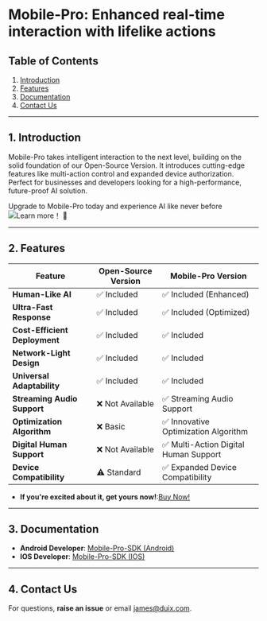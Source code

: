 

# Mobile-Pro: Enhanced real-time interaction with lifelike actions

## Table of Contents
1. [Introduction](#1-introduction)  
2. [Features](#2-features)  
3. [Documentation](#3-documentation)  
4. [Contact Us](#5-contact-us)  

---

## 1. Introduction  
Mobile-Pro takes intelligent interaction to the next level, building on the solid foundation of our Open-Source Version. It introduces cutting-edge features like multi-action control and expanded device authorization. Perfect for businesses and developers looking for a high-performance, future-proof AI solution.

Upgrade to Mobile-Pro today and experience AI like never before![Learn more！](https://duix.com/mpro) 🚀

---

## 2. Features  
| Feature                        | Open-Source Version          | Mobile-Pro Version                     |
|--------------------------------|------------------------------|----------------------------------------|
| ​**Human-Like AI**​              | ✅ Included                  | ✅ Included (Enhanced)                 |
| ​**Ultra-Fast Response**​        | ✅ Included                  | ✅ Included (Optimized)               |
| ​**Cost-Efficient Deployment**​  | ✅ Included                  | ✅ Included                           |
| ​**Network-Light Design**​       | ✅ Included                  | ✅ Included                           |
| ​**Universal Adaptability**​     | ✅ Included                  | ✅ Included                           |
| ​**Streaming Audio Support**​    | ❌ Not Available             | ✅ Streaming Audio Support                  |
| ​**Optimization Algorithm**​     | ❌ Basic                     | ✅ Innovative Optimization Algorithm   |
| ​**Digital Human Support**​      | ❌ Not Available             | ✅ Multi-Action Digital Human Support |
| ​**Device Compatibility**​       | ⚠️ Standard                  | ✅ Expanded Device Compatibility        |

- ​**If you're excited about it, get yours now!**:[Buy Now!](https://duix.com/mpro)
---

## 3. Documentation  
- ​**Android Developer**: [Mobile-Pro-SDK (Android)](https://github.com/duixcom/Duix.mobile-pro/blob/main/quickstart/java/README.md)  
- ​**IOS Developer**: [Mobile-Pro-SDK (IOS)](https://github.com/duixcom/Duix.mobile-pro/blob/main/quickstart/ios/README.md)  

---


## 4. Contact Us  
For questions, ​**raise an issue**​ or email [james@duix.com](mailto:james@duix.com).  
